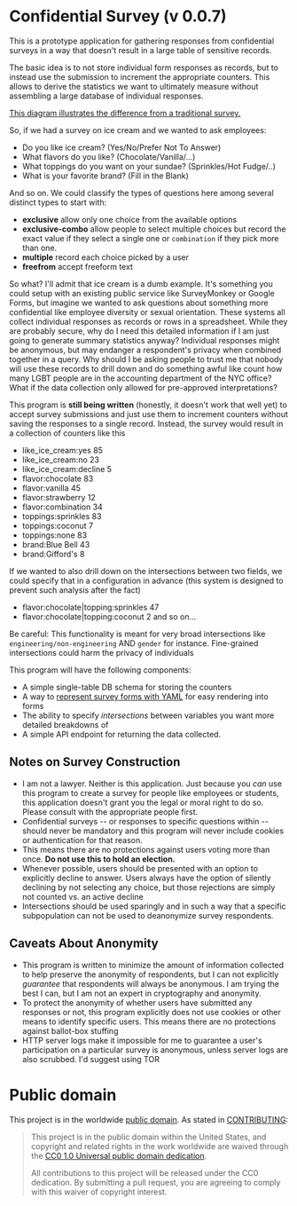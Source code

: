 # Confidential Survey (v 0.0.7)

This is a prototype application for gathering responses from
confidential surveys in a way that doesn't result in a large table of
sensitive records.

The basic idea is to not store individual form responses as records,
but to instead use the submission to increment the appropriate
counters. This allows to derive the statistics we want to ultimately
measure without assembling a large database of individual responses.

[This diagram illustrates the difference from a traditional survey.](doc/how-the-survey-works.pdf)

So, if we had a survey on ice cream and we wanted to ask employees:
- Do you like ice cream? (Yes/No/Prefer Not To Answer)
- What flavors do you like? (Chocolate/Vanilla/...)
- What toppings do you want on your sundae? (Sprinkles/Hot Fudge/..)
- What is your favorite brand? (Fill in the Blank)

And so on. We could classify the types of questions here among several
distinct types to start with:

- **exclusive** allow only one choice from the available options
- **exclusive-combo** allow people to select multiple choices but
  record the exact value if they select a single one or `combination` if
  they pick more than one.
- **multiple** record each choice picked by a user
- **freefrom** accept freeform text

So what? I'll admit that ice cream is a dumb example. It's something
you could setup with an existing public service like SurveyMonkey or
Google Forms, but imagine we wanted to ask questions about something
more confidential like employee diversity or sexual orientation. These
systems all collect individual responses as records or rows in a
spreadsheet. While they are probably secure, why do I need this
detailed information if I am just going to generate summary statistics
anyway? Individual responses might be anonymous, but may endanger a
respondent's privacy when combined together in a query.  Why should I
be asking people to trust me that nobody will use these records to
drill down and do something awful like count how many LGBT people are
in the accounting department of the NYC office? What if the data
collection only allowed for pre-approved interpretations?

This program is **still being written** (honestly, it doesn't work
that well yet) to accept survey submissions and just use them to
increment counters without saving the responses to a single
record. Instead, the survey would result in a collection of counters
like this

- like_ice_cream:yes 85
- like_ice_cream:no 23
- like_ice_cream:decline 5
- flavor:chocolate 83
- flavor:vanilla 45
- flavor:strawberry 12
- flavor:combination 34
- toppings:sprinkles 83
- toppings:coconut 7
- toppings:none 83
- brand:Blue Bell 43
- brand:Gifford's 8

If we wanted to also drill down on the intersections between two fields, we
could specify that in a configuration in advance (this system is designed to
prevent such analysis after the fact)

- flavor:chocolate|topping:sprinkles 47
- flavor:chocolate|topping:coconut 2
and so on...

Be careful: This functionality is meant for very broad intersections like
`engineering/non-engineering` AND `gender` for instance. Fine-grained intersections
could harm the privacy of individuals

This program will have the following components:
- A simple single-table DB schema for storing the counters
- A way to [represent survey forms with YAML](config/surveys/sample-survey.yml)
  for easy rendering into forms
- The ability to specify _intersections_ between variables you want more
  detailed breakdowns of
- A simple API endpoint for returning the data collected.

## Notes on Survey Construction

- I am not a lawyer. Neither is this application. Just because you
  _can_ use this program to create a survey for people like employees or
  students, this application doesn't grant you the legal or moral right
  to do so. Please consult with the appropriate people first.
- Confidential surveys -- or responses to specific questions within -- should
  never be mandatory and this program will never include cookies or
  authentication for that reason.
- This means there are no protections against users voting more than once. **Do
  not use this to hold an election.**
- Whenever possible, users should be presented with an option to
  explicitly decline to answer. Users always have the option of silently
  declining by not selecting any choice, but those rejections are simply
  not counted vs. an active decline
- Intersections should be used sparingly and in such a way that a specific
subpopulation can not be used to deanonymize survey respondents.

## Caveats About Anonymity

- This program is written to minimize the amount of information collected to
  help preserve the anonymity of respondents, but I can not explicitly _guarantee_
  that respondents will always be anonymous. I am trying the best I can, but I am
  not an expert in cryptography and anonymity.
- To protect the anonymity of whether users have submitted any responses or not,
  this program explicitly does not use cookies or other means to identify specific
  users. This means there are no protections against ballot-box stuffing
- HTTP server logs make it impossible for me to guarantee a user's
  participation on a particular survey is anonymous, unless server logs
  are also scrubbed. I'd suggest using TOR

# Public domain

This project is in the worldwide [public domain](LICENSE.md). As stated in [CONTRIBUTING](CONTRIBUTING.md):

> This project is in the public domain within the United States, and copyright and related rights in the work worldwide are waived through the [CC0 1.0 Universal public domain dedication](https://creativecommons.org/publicdomain/zero/1.0/).
>
> All contributions to this project will be released under the CC0 dedication. By submitting a pull request, you are agreeing to comply with this waiver of copyright interest.
